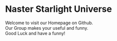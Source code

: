 # Naster Starlight Universe<br/>
Welcome to visit our Homepage on Github.<br/>
Our Group makes your useful and funny.<br/>
Good Luck and have a funny!
